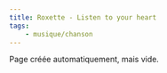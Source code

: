 ```yaml
---
title: Roxette - Listen to your heart
tags:
    - musique/chanson
---
```


Page créée automatiquement, mais vide.
